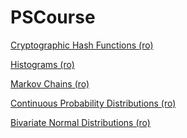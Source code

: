 PSCourse
======

[Cryptographic Hash Functions (ro)](http://nbviewer.ipython.org/url/raw.github.com/empet/ProbCS/master/CryptographicHashFunctions.ipynb)

[Histograms (ro)](http://nbviewer.ipython.org/url/raw.github.com/empet/ProbCS/master/Histograme.ipynb)

[Markov Chains (ro)](http://nbviewer.ipython.org/url/raw.github.com/empet/ProbCS/master/MarkovChains.ipynb)

[Continuous Probability Distributions (ro)](http://nbviewer.ipython.org/url/raw.github.com/empet/ProbCS/master/DistributiiProbCont.ipynb)

[Bivariate Normal Distributions (ro)](http://nbviewer.ipython.org/url/raw.github.com/empet/ProbCS/master/BivariateNormal.ipynb)



